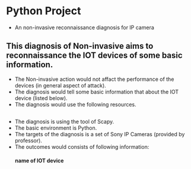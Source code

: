 # Python Project
- An non-invasive reconnaissance diagnosis for IP camera


## This diagnosis of Non-invasive aims to reconnaissance the IOT devices of some basic information.

- The Non-invasive action would not affact the performance of the devices (in general aspect of attack).
- The diagnosis would tell some basic information that about the IOT device (listed below).
- The diagnosis would use the following resources.

## 
- The diagnosis is using the tool of Scapy.
- The basic environment is Python.
- The targets of the diagnosis is a set of Sony IP Cameras (provided by professor).
- The outcomes would consists of following information:
  #### name of IOT device

